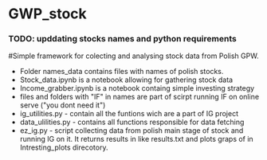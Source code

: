 # GWP_stock

### TODO: upddating stocks names and python requirements 

#Simple framework for colecting and analysing stock data from Polish GPW. 

- Folder names_data contains files with names of polish stocks.
- Stock_data.ipynb is a notebook allowing for gathering stock data 
- Income_grabber.ipynb is a notebook containg simple investing strategy
- files and folders with "IF" in names are part of scirpt running IF on online serve ("you dont need it")
- ig_utilities.py - contain all the funtions wich are a part of IG project 
- data_ulilities.py - contains all functions responsible for data fetching
- ez_ig.py - script collecting data from polish main stage of stock and running IG on it. It returns results in like results.txt and plots graps of in Intresting_plots direcotory. 

